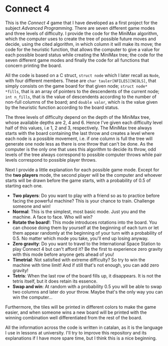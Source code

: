 # Connect 4
This is the *Connect 4* game that I have developed as a first project for the subject *Advanced Programming*. There are seven different game modes and three levels of difficulty. I provide the code for the MiniMax algorithm, which the computer uses to create the tree of possible future moves and decide, using the cited algorithm, in which column it will make its move; the code for the heuristic function, that allows the computer to give a value for each possible board status while creating the MiniMax tree; the code for the seven different game modes and finally the code for all functions that concern printing the board.

All the code is based on a C struct, `struct node` which I later recall as `Node`, with four different members. These are `char tauler[NFILES][NCOLS]`, that simply consists on the game board for that given node; `struct node* *fills`, that is an array of pointers to the descendents of the current node; `int n_fills`, that is the value of descendents according to the number of non-full columns of the board; and `double valor`, which is the value given by the heuristic function according to the board status. 

The three levels of difficulty depend on the depth of the MiniMax tree, whose available depths are 2, 4 and 6. Hence I've given each difficulty level half of this values, i.e 1, 2 and 3, respectively. The MiniMax tree always starts with the board containing the last throw and creates a level where each node is a possible movement, i.e. if one column is full the tree will generate one node less as there is one throw that can't be done. As the computer is the only one that uses this algorithm to decide its throw, odd levels of the tree always correspond to possible computer throws while pair levels correspond to possible player throws. 

Next I provide a little explanation for each possible game mode. Except for the **two players** mode, the second player will be the computer and whoever starts will be drawn before the game starts, with a probability of 0.5 of starting each one.  

- **Two players**: Do you want to play with a friend so as to practice before facing the powerful machine? This is your chance to train. Challenge someone and win!
- **Normal**: This is the simplest, most basic mode. Just you and the machine. A face to face. Who will win?
- **Rotate the board!**: This mode introduces rotations into the board. You can choose doing them by yourself at the beginning of each turn or let them appear randomly at the beginning of your turn with a probability of 0.5. No matter which mode you take, you'll end up losing anyway.
- **Zero gravity**: Do you want to travel to the International Space Station to play Connect 4 but can't afford it? Be the first to experience zero gravity with this mode before anyone gets ahead of you! 
- **Timetrial**: Not satisfied with extreme difficulty? So try to win the machine with time limit! And if still that's not enough, you can add zero gravity!
- **Tetris**: When the last row of the board fills up, it disappears. It is not the tetris itself, but it does retain its essence.
- **Swap and win**: At random with a probability 0.5 you will be able to swap two columns and later do your throw. Maybe that's the only way you can win the computer...

Furthermore, the tiles will be printed in different colors to make the game easier, and when someone wins a new board will be printed with the winning combination well differentiated from the rest of the board.

All the information across the code is written in catalan, as it is the language I use in lessons at university. I'll try to improve this repository and its explanations if I have more spare time, but I think this is a nice beginning.
